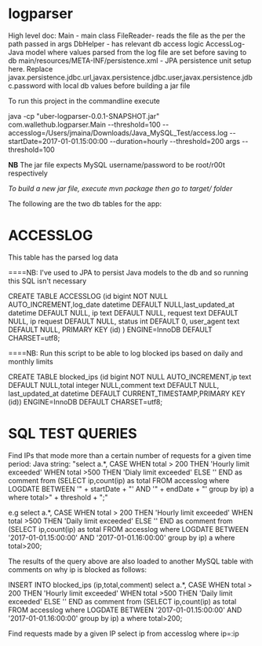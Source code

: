 # logparser

High level doc:
Main - main class
FileReader- reads the file as the per the path passed in args
DbHelper - has relevant db access logic
AccessLog- Java model where values parsed from the log file are set before saving to db
main/resources/META-INF/persistence.xml - JPA persistence unit setup here. Replace javax.persistence.jdbc.url,javax.persistence.jdbc.user,javax.persistence.jdbc.password with local db values before building a jar file

To run this project in the commandline execute 


java -cp "uber-logparser-0.0.1-SNAPSHOT.jar" com.wallethub.logparser.Main --threshold=100 --accesslog=/Users/jmaina/Downloads/Java_MySQL_Test/access.log --startDate=2017-01-01.15:00:00 --duration=hourly --threshold=200
 args --threshold=100
 
 **NB** The jar file expects MySQL username/password to be root/r00t respectively
 
 *To build a new jar file, execute mvn package then go to target/ folder*
 
 
The following are the two db tables for the app:

ACCESSLOG
============
This table has the parsed log data

====NB: I've used to JPA to persist Java models to the db and so running this SQL isn't necessary

CREATE TABLE ACCESSLOG (id bigint NOT NULL AUTO_INCREMENT,log_date datetime DEFAULT NULL,last_updated_at datetime DEFAULT NULL,
                    ip text DEFAULT NULL,
                    request text DEFAULT NULL,
                    ip request DEFAULT NULL,
                    status int DEFAULT 0,
                    user_agent text DEFAULT NULL,
                    PRIMARY KEY (id)
                    ) ENGINE=InnoDB DEFAULT CHARSET=utf8;


====NB: Run this script to be able to log blocked ips based on daily and monthly limits

CREATE TABLE blocked_ips (id bigint NOT NULL AUTO_INCREMENT,ip text DEFAULT NULL,total integer NULL,comment text DEFAULT NULL,
last_updated_at datetime DEFAULT CURRENT_TIMESTAMP,PRIMARY KEY (id)) ENGINE=InnoDB DEFAULT CHARSET=utf8;


SQL TEST QUERIES
=================
Find IPs that mode more than a certain number of requests for a given time period:
Java string: "select a.*, CASE WHEN total > 200 THEN 'Hourly limit exceeded' WHEN total >500 THEN 'Dialy limit exceeded' ELSE '' END as comment from (SELECT ip,count(ip) as total FROM accesslog  where LOGDATE BETWEEN '"
				+ startDate + "' AND '" + endDate + "' group by ip) a  where total>" + threshold + ";"
				
				
e.g select a.*, CASE WHEN total > 200 THEN 'Hourly limit exceeded' WHEN total >500 THEN 'Daily limit exceeded' ELSE '' END as comment from (SELECT ip,count(ip) as total FROM accesslog  where LOGDATE BETWEEN '2017-01-01.15:00:00' AND '2017-01-01.16:00:00' group by ip) a  where total>200;

The results of the query above are also loaded to another MySQL table with comments on why ip is blocked as follows:

INSERT INTO blocked_ips (ip,total,comment) select a.*, CASE WHEN total > 200 THEN 'Hourly limit exceeded' WHEN total >500 THEN 'Daily limit exceeded' ELSE '' END as comment from (SELECT ip,count(ip) as total FROM accesslog  where LOGDATE BETWEEN '2017-01-01.15:00:00' AND '2017-01-01.16:00:00' group by ip) a  where total>200;

Find requests made by a given IP
select ip from accesslog where ip=:ip
